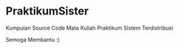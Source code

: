 # PraktikumSister
Kumpulan Source Code Mata Kuliah Praktikum Sistem Terdistribusi

Semoga Membantu :)
